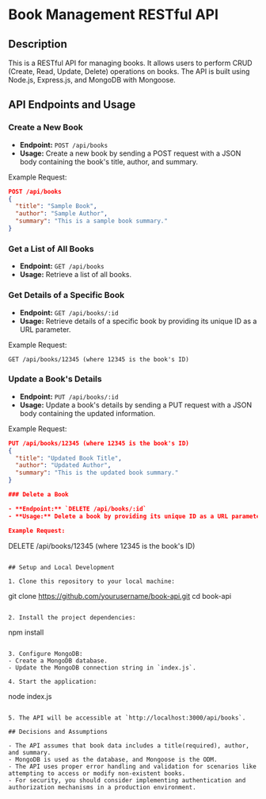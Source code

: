 # Book Management RESTful API

## Description

This is a RESTful API for managing books. It allows users to perform CRUD (Create, Read, Update, Delete) operations on books. The API is built using Node.js, Express.js, and MongoDB with Mongoose.

## API Endpoints and Usage

### Create a New Book

- **Endpoint:** `POST /api/books`
- **Usage:** Create a new book by sending a POST request with a JSON body containing the book's title, author, and summary.

Example Request:
```json
POST /api/books
{
  "title": "Sample Book",
  "author": "Sample Author",
  "summary": "This is a sample book summary."
}
```

### Get a List of All Books

- **Endpoint:** `GET /api/books`
- **Usage:** Retrieve a list of all books.

### Get Details of a Specific Book

- **Endpoint:** `GET /api/books/:id`
- **Usage:** Retrieve details of a specific book by providing its unique ID as a URL parameter.

Example Request:
```
GET /api/books/12345 (where 12345 is the book's ID)
```

### Update a Book's Details

- **Endpoint:** `PUT /api/books/:id`
- **Usage:** Update a book's details by sending a PUT request with a JSON body containing the updated information.

Example Request:
```json
PUT /api/books/12345 (where 12345 is the book's ID)
{
  "title": "Updated Book Title",
  "author": "Updated Author",
  "summary": "This is the updated book summary."
}

### Delete a Book

- **Endpoint:** `DELETE /api/books/:id`
- **Usage:** Delete a book by providing its unique ID as a URL parameter.

Example Request:
```
DELETE /api/books/12345 (where 12345 is the book's ID)
```

## Setup and Local Development

1. Clone this repository to your local machine:

   ```
   git clone https://github.com/yourusername/book-api.git
   cd book-api
   ```

2. Install the project dependencies:

   ```
   npm install
   ```

3. Configure MongoDB:
   - Create a MongoDB database.
   - Update the MongoDB connection string in `index.js`.

4. Start the application:

   ```
   node index.js
   ```

5. The API will be accessible at `http://localhost:3000/api/books`.

## Decisions and Assumptions

- The API assumes that book data includes a title(required), author, and summary.
- MongoDB is used as the database, and Mongoose is the ODM.
- The API uses proper error handling and validation for scenarios like attempting to access or modify non-existent books.
- For security, you should consider implementing authentication and authorization mechanisms in a production environment.

